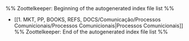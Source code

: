 %% Zoottelkeeper: Beginning of the autogenerated index file list  %%
-  [[1. MKT, PP, BOOKS, REFS, DOCS/Comunicação/Processos Comunicionais/Processos Comunicionais|Processos Comunicionais]]
%% Zoottelkeeper: End of the autogenerated index file list  %%
